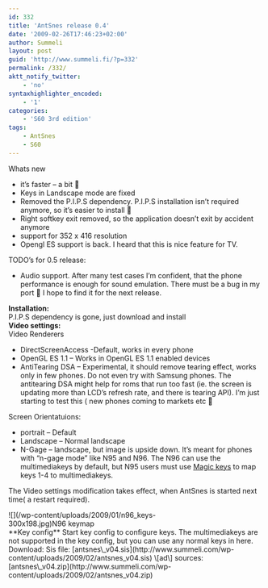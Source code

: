 ```yaml
---
id: 332
title: 'AntSnes release 0.4'
date: '2009-02-26T17:46:23+02:00'
author: Summeli
layout: post
guid: 'http://www.summeli.fi/?p=332'
permalink: /332/
aktt_notify_twitter:
    - 'no'
syntaxhighlighter_encoded:
    - '1'
categories:
    - 'S60 3rd edition'
tags:
    - AntSnes
    - S60
---
```


Whats new

- it’s faster – a bit 🙂
- Keys in Landscape mode are fixed
- Removed the P.I.P.S dependency. P.I.P.S installation isn’t required anymore, so it’s easier to install 🙂
- Right softkey exit removed, so the application doesn’t exit by accident anymore
- support for 352 x 416 resolution
- Opengl ES support is back. I heard that this is nice feature for TV.

TODO’s for 0.5 release:

- Audio support. After many test cases I’m confident, that the phone performance is enough for sound emulation. There must be a bug in my port 🙁 I hope to find it for the next release.

**Installation:**  
P.I.P.S dependency is gone, just download and install  
**Video settings:**  
Video Renderers

- DirectScreenAccess -Default, works in every phone
- OpenGL ES 1.1 – Works in OpenGL ES 1.1 enabled devices
- AntiTearing DSA – Experimental, it should remove tearing effect, works only in few phones. Do not even try with Samsung phones. The antitearing DSA might help for roms that run too fast (ie. the screen is updating more than LCD’s refresh rate, and there is tearing API). I’m just starting to test this ( new phones coming to markets etc 🙂

Screen Orientatuions:

- portrait – Default
- Landscape – Normal landscape
- N-Gage – landscape, but image is upside down. It’s meant for phones with “n-gage mode” like N95 and N96. The N96 can use the multimediakeys by default, but N95 users must use [Magic keys](http://www.symbian-freak.com/downloads/freeware/cat_s60_3rd/descriptions/systools/magic_keys_remap_and_extend_your_keyboard.htm) to map keys 1-4 to multimediakeys.

The Video settings modification takes effect, when AntSnes is started next time( a restart required).

<div class="wp-caption alignnone" id="attachment_203" style="width: 310px">![](/wp-content/uploads/2009/01/n96_keys-300x198.jpg)N96 keymap

</div>**Key config**  
Start key config to configure keys. The multimediakeys are not supported in the key config, but you can use any normal keys in here.  
Download:  
Sis file: [antsnes\_v04.sis](http://www.summeli.com/wp-content/uploads/2009/02/antsnes_v04.sis)  
\[ad\]  
sources: [antsnes\_v04.zip](http://www.summeli.com/wp-content/uploads/2009/02/antsnes_v04.zip)